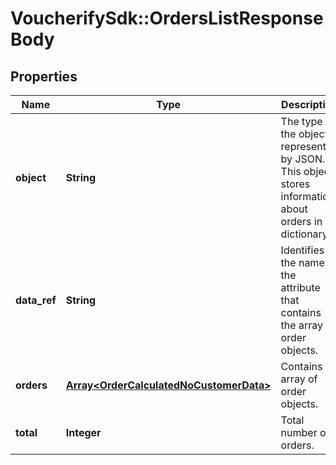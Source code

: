 # VoucherifySdk::OrdersListResponseBody

## Properties

| Name | Type | Description | Notes |
| ---- | ---- | ----------- | ----- |
| **object** | **String** | The type of the object represented by JSON. This object stores information about orders in a dictionary. | [default to &#39;list&#39;] |
| **data_ref** | **String** | Identifies the name of the attribute that contains the array of order objects. | [default to &#39;orders&#39;] |
| **orders** | [**Array&lt;OrderCalculatedNoCustomerData&gt;**](OrderCalculatedNoCustomerData.md) | Contains array of order objects. |  |
| **total** | **Integer** | Total number of orders. |  |

